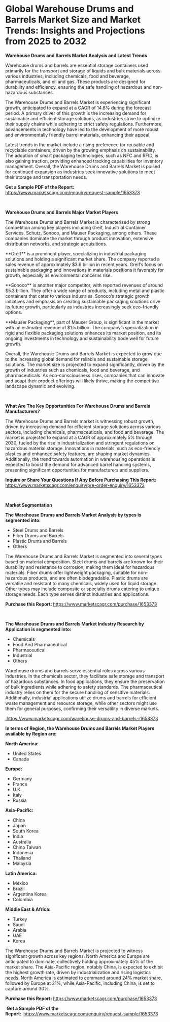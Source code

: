 <p><h1>Global Warehouse Drums and Barrels Market Size and Market Trends: Insights and Projections from 2025 to 2032</h1></p><p><strong>Warehouse Drums and Barrels Market Analysis and Latest Trends</strong></p>
<p><p>Warehouse drums and barrels are essential storage containers used primarily for the transport and storage of liquids and bulk materials across various industries, including chemicals, food and beverage, pharmaceuticals, and oil and gas. These products are designed for durability and efficiency, ensuring the safe handling of hazardous and non-hazardous substances.</p><p>The Warehouse Drums and Barrels Market is experiencing significant growth, anticipated to expand at a CAGR of 14.8% during the forecast period. A primary driver of this growth is the increasing demand for sustainable and efficient storage solutions, as industries strive to optimize their supply chains while adhering to strict safety regulations. Furthermore, advancements in technology have led to the development of more robust and environmentally friendly barrel materials, enhancing their appeal.</p><p>Latest trends in the market include a rising preference for reusable and recyclable containers, driven by the growing emphasis on sustainability. The adoption of smart packaging technologies, such as NFC and RFID, is also gaining traction, providing enhanced tracking capabilities for inventory management. Overall, the Warehouse Drums and Barrels Market is poised for continued expansion as industries seek innovative solutions to meet their storage and transportation needs.</p></p>
<p><strong>Get a Sample PDF of the Report:&nbsp;</strong> <a href="https://www.marketscagr.com/enquiry/request-sample/1653373?utm_campaign=3264&utm_medium=2&utm_source=Github&utm_content=ia&utm_term=18042025&utm_id=warehouse-drums-and-barrels">https://www.marketscagr.com/enquiry/request-sample/1653373</a></p>
<p>&nbsp;</p>
<p><strong>Warehouse Drums and Barrels Major Market Players</strong></p>
<p><p>The Warehouse Drums and Barrels Market is characterized by strong competition among key players including Greif, Industrial Container Services, Schutz, Sonoco, and Mauser Packaging, among others. These companies dominate the market through product innovation, extensive distribution networks, and strategic acquisitions.</p><p>**Greif** is a prominent player, specializing in industrial packaging solutions and holding a significant market share. The company reported a sales revenue of approximately $3.6 billion in recent years. Greif’s focus on sustainable packaging and innovations in materials positions it favorably for growth, especially as environmental concerns rise.</p><p>**Sonoco** is another major competitor, with reported revenues of around $5.3 billion. They offer a wide range of products, including metal and plastic containers that cater to various industries. Sonoco’s strategic growth initiatives and emphasis on creating sustainable packaging solutions drive its future growth, particularly as industries increasingly seek eco-friendly options.</p><p>**Mauser Packaging**, part of Mauser Group, is significant in the market with an estimated revenue of $1.5 billion. The company’s specialization in rigid and flexible packaging solutions enhances its market position, and its ongoing investments in technology and sustainability bode well for future growth.</p><p>Overall, the Warehouse Drums and Barrels Market is expected to grow due to the increasing global demand for reliable and sustainable storage solutions. The market size is projected to expand significantly, driven by the growth of industries such as chemicals, food and beverage, and pharmaceuticals. As eco-consciousness rises, companies that can innovate and adapt their product offerings will likely thrive, making the competitive landscape dynamic and evolving.</p></p>
<p>&nbsp;</p>
<p><strong>What Are The Key Opportunities For Warehouse Drums and Barrels Manufacturers?</strong></p>
<p><p>The Warehouse Drums and Barrels market is witnessing robust growth, driven by increasing demand for efficient storage solutions across various sectors, including chemicals, pharmaceuticals, and food and beverage. The market is projected to expand at a CAGR of approximately 5% through 2030, fueled by the rise in industrialization and stringent regulations on hazardous material storage. Innovations in materials, such as eco-friendly plastics and enhanced safety features, are shaping market dynamics. Additionally, the trend towards automation in warehousing operations is expected to boost the demand for advanced barrel handling systems, presenting significant opportunities for manufacturers and suppliers.</p></p>
<p><strong>Inquire or Share Your Questions If Any Before Purchasing This Report:</strong> <a href="https://www.marketscagr.com/enquiry/pre-order-enquiry/1653373?utm_campaign=3264&utm_medium=2&utm_source=Github&utm_content=ia&utm_term=18042025&utm_id=warehouse-drums-and-barrels">https://www.marketscagr.com/enquiry/pre-order-enquiry/1653373</a></p>
<p>&nbsp;</p>
<p><strong>Market Segmentation</strong></p>
<p><strong>The Warehouse Drums and Barrels Market Analysis by types is segmented into:</strong></p>
<p><ul><li>Steel Drums and Barrels</li><li>Fiber Drums and Barrels</li><li>Plastic Drums and Barrels</li><li>Others</li></ul></p>
<p><p>The Warehouse Drums and Barrels Market is segmented into several types based on material composition. Steel drums and barrels are known for their durability and resistance to corrosion, making them ideal for hazardous materials. Fiber drums offer lightweight packaging, suitable for non-hazardous products, and are often biodegradable. Plastic drums are versatile and resistant to many chemicals, widely used for liquid storage. Other types may include composite or specialty drums catering to unique storage needs. Each type serves distinct industries and applications.</p></p>
<p><strong>Purchase this Report:&nbsp;</strong><a href="https://www.marketscagr.com/purchase/1653373?utm_campaign=3264&utm_medium=2&utm_source=Github&utm_content=ia&utm_term=18042025&utm_id=warehouse-drums-and-barrels">https://www.marketscagr.com/purchase/1653373</a></p>
<p>&nbsp;</p>
<p><strong>The Warehouse Drums and Barrels Market Industry Research by Application is segmented into:</strong></p>
<p><ul><li>Chemicals</li><li>Food And Pharmaceutical</li><li>Pharmaceutical</li><li>Industrial</li><li>Others</li></ul></p>
<p><p>Warehouse drums and barrels serve essential roles across various industries. In the chemicals sector, they facilitate safe storage and transport of hazardous substances. In food applications, they ensure the preservation of bulk ingredients while adhering to safety standards. The pharmaceutical industry relies on them for the secure handling of sensitive materials. Additionally, industrial applications utilize drums and barrels for efficient waste management and resource storage, while other sectors might use them for general purposes, confirming their versatility in diverse markets.</p></p>
<p><a href="https://www.marketscagr.com/warehouse-drums-and-barrels-r1653373?utm_campaign=3264&utm_medium=2&utm_source=Github&utm_content=ia&utm_term=18042025&utm_id=warehouse-drums-and-barrels">&nbsp;https://www.marketscagr.com/warehouse-drums-and-barrels-r1653373</a></p>
<p><strong>In terms of Region, the Warehouse Drums and Barrels Market Players available by Region are:</strong></p>
<p>
    <p> <strong> North America: </strong>
        <ul>
            <li>United States</li>
            <li>Canada</li>
        </ul>
        </p> 
    <p> <strong> Europe: </strong>
        <ul>
            <li>Germany</li>
            <li>France</li>
            <li>U.K.</li>
            <li>Italy</li>
            <li>Russia</li>
        </ul>
        </p> 
    <p> <strong> Asia-Pacific: </strong>
        <ul>
            <li>China</li>
            <li>Japan</li>
            <li>South Korea</li>
            <li>India</li>
            <li>Australia</li>
            <li>China Taiwan</li>
            <li>Indonesia</li>
            <li>Thailand</li>
            <li>Malaysia</li>
        </ul>
        </p> 
    <p> <strong> Latin America: </strong>
        <ul>
            <li>Mexico</li>
            <li>Brazil</li>
            <li>Argentina Korea</li>
            <li>Colombia</li>
        </ul>
        </p> 
    <p> <strong> Middle East & Africa: </strong>
        <ul>
            <li>Turkey</li>
            <li>Saudi</li>
            <li>Arabia</li>
            <li>UAE</li>
            <li>Korea</li>
        </ul>
    </p>
    </p>
<p><p>The Warehouse Drums and Barrels Market is projected to witness significant growth across key regions. North America and Europe are anticipated to dominate, collectively holding approximately 45% of the market share. The Asia-Pacific region, notably China, is expected to exhibit the highest growth rate, driven by industrialization and rising logistics needs. North America is estimated to command around 24% market share, followed by Europe at 21%, while Asia-Pacific, including China, is set to capture around 30%.</p></p>
<p><strong>Purchase this Report: </strong><a href="https://www.marketscagr.com/purchase/1653373?utm_campaign=3264&utm_medium=2&utm_source=Github&utm_content=ia&utm_term=18042025&utm_id=warehouse-drums-and-barrels">https://www.marketscagr.com/purchase/1653373</a></p>
<p>&nbsp;<strong>Get a Sample PDF of the Report:&nbsp;&nbsp;</strong><a href="https://www.marketscagr.com/enquiry/request-sample/1653373?utm_campaign=3264&utm_medium=2&utm_source=Github&utm_content=ia&utm_term=18042025&utm_id=warehouse-drums-and-barrels">https://www.marketscagr.com/enquiry/request-sample/1653373</a></p>
<p><strong></strong></p>
<p><p></p><p></p><p></p></p>